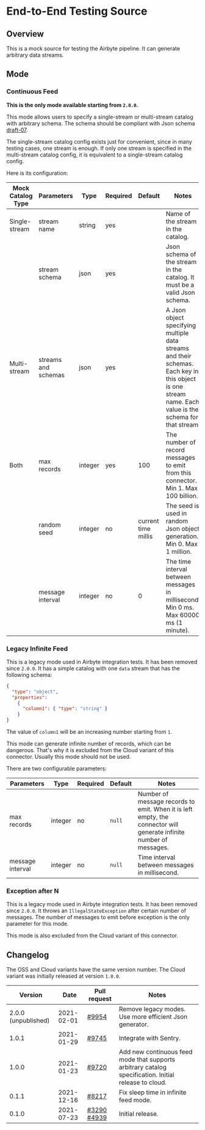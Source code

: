 # End-to-End Testing Source

## Overview

This is a mock source for testing the Airbyte pipeline. It can generate arbitrary data streams.

## Mode

### Continuous Feed

**This is the only mode available starting from `2.0.0`.**

This mode allows users to specify a single-stream or multi-stream catalog with arbitrary schema. The schema should be compliant with Json schema [draft-07](https://json-schema.org/draft-07/json-schema-release-notes.html).

The single-stream catalog config exists just for convenient, since in many testing cases, one stream is enough. If only one stream is specified in the multi-stream catalog config, it is equivalent to a single-stream catalog config.

Here is its configuration:

| Mock Catalog Type | Parameters | Type | Required | Default | Notes |
| --- | --- | --- | --- | --- | --- |
| Single-stream | stream name | string | yes | | Name of the stream in the catalog. |
| | stream schema | json | yes | | Json schema of the stream in the catalog. It must be a valid Json schema. |
| Multi-stream | streams and schemas | json | yes | | A Json object specifying multiple data streams and their schemas. Each key in this object is one stream name. Each value is the schema for that stream. |
| Both | max records | integer | yes | 100 | The number of record messages to emit from this connector. Min 1. Max 100 billion. |
| | random seed | integer | no | current time millis | The seed is used in random Json object generation. Min 0. Max 1 million. |
| | message interval | integer | no | 0 | The time interval between messages in millisecond. Min 0 ms. Max 60000 ms (1 minute). |

### Legacy Infinite Feed

This is a legacy mode used in Airbyte integration tests. It has been removed since `2.0.0`. It has a simple catalog with one `data` stream that has the following schema:

```json
{
  "type": "object",
  "properties":
    {
      "column1": { "type": "string" }
    }
}
```

The value of `column1` will be an increasing number starting from `1`.

This mode can generate infinite number of records, which can be dangerous. That's why it is excluded from the Cloud variant of this connector. Usually this mode should not be used.

There are two configurable parameters:

| Parameters | Type | Required | Default | Notes |
| --- | --- | --- | --- | --- |
| max records | integer | no | `null` | Number of message records to emit. When it is left empty, the connector will generate infinite number of messages. |
| message interval | integer | no | `null` | Time interval between messages in millisecond. |

### Exception after N

This is a legacy mode used in Airbyte integration tests. It has been removed since `2.0.0`. It throws an `IllegalStateException` after certain number of messages. The number of messages to emit before exception is the only parameter for this mode.

This mode is also excluded from the Cloud variant of this connector.

## Changelog

The OSS and Cloud variants have the same version number. The Cloud variant was initially released at version `1.0.0`.

| Version | Date | Pull request | Notes |
| --- | --- | --- | --- |
| 2.0.0 (unpublished) | 2021-02-01 | [\#9954](https://github.com/airbytehq/airbyte/pull/9954) | Remove legacy modes. Use more efficient Json generator. |
| 1.0.1 | 2021-01-29 | [\#9745](https://github.com/airbytehq/airbyte/pull/9745) | Integrate with Sentry. |
| 1.0.0 | 2021-01-23 | [\#9720](https://github.com/airbytehq/airbyte/pull/9720) | Add new continuous feed mode that supports arbitrary catalog specification. Initial release to cloud. |
| 0.1.1 | 2021-12-16 | [\#8217](https://github.com/airbytehq/airbyte/pull/8217) | Fix sleep time in infinite feed mode. |
| 0.1.0 | 2021-07-23 | [\#3290](https://github.com/airbytehq/airbyte/pull/3290) [\#4939](https://github.com/airbytehq/airbyte/pull/4939) | Initial release. |
